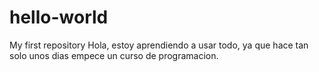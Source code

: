 # hello-world
My first repository 
Hola, estoy aprendiendo a usar todo, ya que hace tan solo unos dias empece un curso de programacion. 
